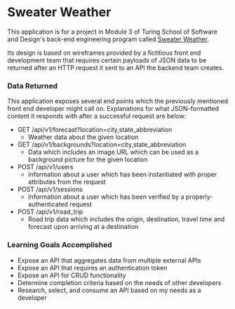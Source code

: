 # Sweater Weather

This application is for a project in Module 3 of Turing School of Software and Design's back-end engineering program called [Sweater Weather](https://backend.turing.io/module3/projects/sweater_weather).

Its design is based on wireframes provided by a fictitious front end development team that requires certain payloads of JSON data to be returned after an HTTP request it sent to an API the backend team creates.

### Data Returned

This application exposes several end points which the previously mentioned front end developer might call on. Explanations for what JSON-formatted content it responds with after a successful request are below:

- GET /api/v1/forecast?location=city,state_abbreviation
  * Weather data about the given location
- GET /api/v1/backgrounds?location=city,state_abbreviation
  * Data which includes an image URL which can be used as a background picture for the given location
- POST /api/v1/users
  * Information about a user which has been instantiated with proper attributes from the request
- POST /api/v1/sessions
  * Information about a user which has been verified by a properly-authenticated request
- POST /api/v1/road_trip
  * Road trip data which includes the origin, destination, travel time and forecast upon arriving at a destination

### Learning Goals Accomplished

* Expose an API that aggregates data from multiple external APIs
* Expose an API that requires an authentication token
* Expose an API for CRUD functionality
* Determine completion criteria based on the needs of other developers
* Research, select, and consume an API based on my needs as a developer
